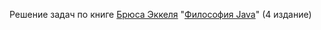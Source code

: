 Решение задач по книге [Брюса Эккеля](https://github.com/BruceEckel) "[Философия Java](https://en.wikipedia.org/wiki/Thinking_in_Java)" (4 издание)
